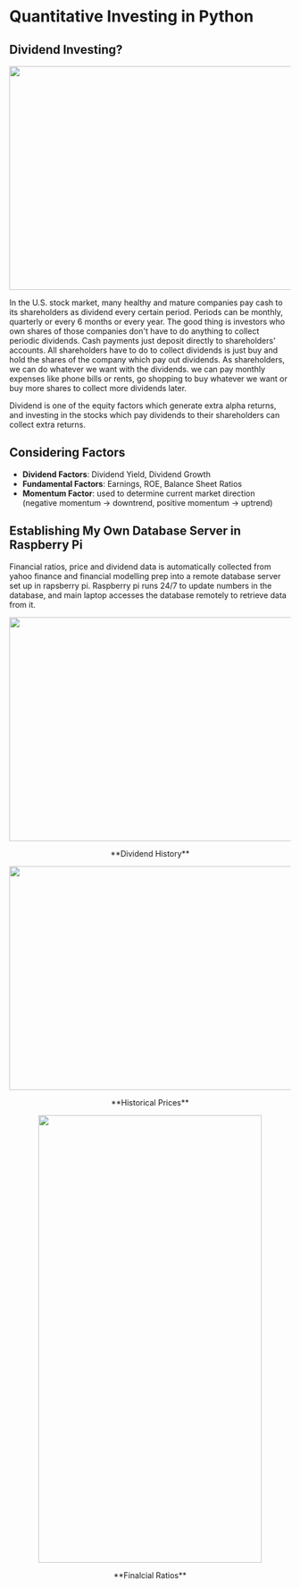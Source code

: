 # Quantitative Investing in Python

## Dividend Investing?

<p align="center">
  <img width="800" height="400" src="https://user-images.githubusercontent.com/41933169/115498299-53f0eb00-a23b-11eb-95f3-2f69c4439350.png">
</p>

In the U.S. stock market, many healthy and mature companies pay cash to its shareholders as dividend every certain period. Periods can be monthly, quarterly or every 6 months or every year. The good thing is investors who own shares of those companies don't have to do anything to collect periodic dividends. Cash payments just deposit directly to shareholders' accounts. All shareholders have to do to collect dividends is just buy and hold the shares of the company which pay out dividends. As shareholders, we can do whatever we want with the dividends. we can pay monthly expenses like phone bills or rents, go shopping to buy whatever we want or buy more shares to collect more dividends later.

Dividend is one of the equity factors which generate extra alpha returns, and investing in the stocks which pay dividends to their shareholders can collect extra returns.

## Considering Factors
- **Dividend Factors**: Dividend Yield, Dividend Growth
- **Fundamental Factors**: Earnings, ROE, Balance Sheet Ratios
- **Momentum Factor**: used to determine current market direction (negative momentum -> downtrend, positive momentum -> uptrend)

## Establishing My Own Database Server in Raspberry Pi

Financial ratios, price and dividend data is automatically collected from yahoo finance and financial modelling prep into a remote database server set up in rapsberry pi. Raspberry pi runs 24/7 to update numbers in the database, and main laptop accesses the database remotely to retrieve data from it.

<p align="center">
  <img width="800" height="400" src="https://user-images.githubusercontent.com/41933169/115794877-d0e7a600-a39c-11eb-83aa-192d74b15222.png">
</p>

<p align="center">
**Dividend History**
</p>

<p align="center">
  <img width="800" height="400" src="https://user-images.githubusercontent.com/41933169/115794919-e9f05700-a39c-11eb-8e6d-7ea7bcf22cb4.png">
</p>

<p align="center">
**Historical Prices**
</p>

<p align="center">
  <img width="400" height="800" src="https://user-images.githubusercontent.com/41933169/115794960-01c7db00-a39d-11eb-955a-9689c4a4f1de.png">
</p>

<p align="center">
**Finalcial Ratios**
</p>


